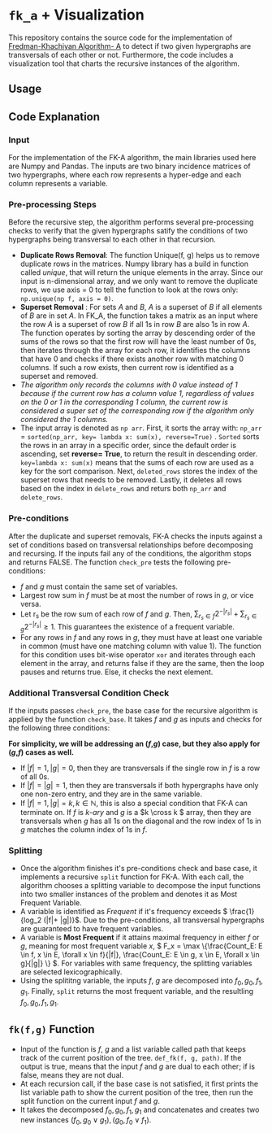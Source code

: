 # ```fk_a``` + Visualization
This repository contains the source code for the implementation of [Fredman-Khachiyan Algorithm- A](https://www.semanticscholar.org/paper/On-the-Complexity-of-Dualization-of-Monotone-Normal-Fredman-Khachiyan/cf09761a7a863915f91346881df95484b5bee617?p2df) to detect if two given hypergraphs are transversals of each other or not. Furthermore, the code includes a visualization tool that charts the recursive instances of the algorithm.

## Usage
## Code Explanation
### Input
For the implementation of the FK-A algorithm, the main libraries used here are Numpy and Pandas. The inputs are two binary incidence matrices of two hypergraphs, where each row represents a hyper-edge and each column represents a variable.  
### Pre-processing Steps
Before the recursive step, the algorithm performs several pre-processing checks to verify that the given hypergraphs satify the conditions of two hypergraphs being transversal to each other in that recursion. 
* **Duplicate Rows Removal**: The function Unique(f, g) helps us to remove duplicate rows in the matrices. Numpy library has a build in function called _unique_, that will return the unique elements in the array.
Since our input is n-dimensional array, and we only want to remove the duplicate rows, we use axis = 0 to tell the function to look at the rows only: ```np.unique(np f, axis = 0)```.
* **Superset Removal** : For sets _A_ and _B_, _A_ is a superset of _B_ if all elements of _B_ are in set _A_. In FK_A, the function takes a matrix as an input where the row _A_ is a superset of row _B_ if all 1s in row _B_ are also 1s in row _A_. The function operates by sorting the array by descending order of the sums of the rows so that the first row will have the least number of 0s, then iterates through the array for each row, it identifies the columns that have 0 and checks if there exists another row with matching 0 columns. If such a row exists, then current row is identified as a superset and removed.
*  _The algorithm only records the columns with 0 value instead of 1 because if the current row has a column value 1, regardless of values on the 0 or 1 in the corresponding 1 column, the current row is considered a super set of the corresponding row if the algorithm only considered the 1 columns._
*  The input array is denoted as ```np arr```. First, it sorts the array with:  ```np_arr``` = ```sorted(np_arr, key= lambda x: sum(x), reverse=True)``` . ```Sorted``` sorts the rows in an array in a specific order, since the default order is ascending, set **reverse= True**, to return the result in descending order.
  ```key=lambda x: sum(x)``` means that the sums of each row are used as a key for the sort comparison. Next, ```deleted_rows``` stores the index of the superset rows that needs to be removed. Lastly, it deletes all rows based on the index in ```delete_rows``` and returs both ```np_arr``` and ```delete_rows```.
### Pre-conditions
After the duplicate and superset removals, FK-A checks the inputs against a set of conditions based on transversal relationships before decomposing and recursing. If the inputs fail any of the conditions, the algorithm stops and returns FALSE. The function ```check_pre``` tests the following pre-conditions:
* _f_ and _g_ must contain the same set of variables.
* Largest row sum in _f_ must be at most the number of rows in _g_, or vice versa.
* Let r<sub>s</sub> be the row sum of each row of _f_ and _g_. Then, $` \sum_{r_s \in f} 2^{-|r_s|} + \sum_{r_s \in g} 2^{-|r_s|}  \geq 1 `$. This guarantees the existence of a frequent variable.
* For any rows in _f_ and any rows in _g_, they must have at least one variable in common (must have one matching column with value 1). The function for this condition uses bit-wise operator  ```xor``` and iterates through each element in the array, and returns false if they are the same, then the loop pauses and returns true. Else, it checks the next element.

### Additional Transversal Condition Check
If the inputs passes ```check_pre```, the base case for the recursive algorithm is applied by the function ```check_base```. It takes _f_ and _g_ as inputs and checks for the following three conditions: 

**For simplicity, we will be addressing an (_f_,_g_) case, but they also apply for (_g_,_f_) cases as well.**

* If $` |f|= 1, |g|= 0 `$, then they are transversals if the single row in _f_ is a row of all 0s.
* If $`|f|= |g|= 1`$, then they are transversals if both hypergraphs have only one non-zero entry, and they are in the same variable.
* If $`|f|= 1, |g|= k, k \in \mathbb{N} `$, this is also a special condition that FK-A can terminate on. If _f_  is  _k_-_ary_ and _g_ is a $`k \cross k `$ array, then they are transversals when _g_  has all 1s on the diagonal and the row index of 1s in _g_ matches the column index of 1s in _f_.

### Splitting
* Once the algorithm finishes it's pre-conditions check and base case, it implements a recursive ```split``` function for FK-A. With each call, the algorithm chooses a splitting variable to decompose the input functions into two smaller instances of the problem and denotes it as Most Frequent Variable.
* A variable is identified as _Frequent_ if it's frequency exceeds $` \frac{1}{log_2 (|f|+ |g|)}`$. Due to the pre-conditions, all transversal hypergraphs are guaranteed to have frequent variables.
* A variable is **Most Frequent** if it attains maximal frequency in either _f_ or _g_, meaning for most frequent variable $`x`$, $` F_x = \max \{\frac{Count_E: E \in f, x \in E, \forall x \in f}{|f|}, \frac{Count_E: E \in g, x \in E, \forall x \in g}{|g|} \} `$. For variables with same frequency, the splitting variables are selected lexicographically.
* Using the splititng variable, the inputs _f_, _g_ are decomposed into $`f_0, g_0, f_1, g_1`$. Finally, ```split``` returns the most frequent variable, and the resultling $`f_0, g_0, f_1, g_1`$.

## ```fk(f,g)``` Function
* Input of the function is _f_, _g_ and a list variable called path that keeps track of the current position of the tree. ```def_fk(f, g, path)```. If the output is true, means that the input _f_ and _g_ are dual to each other; if is false, means they are not dual.
* At each recursion call, if the base case is not satisfied, it first prints the list variable path to show the current position of the tree, then run the split function on the current input _f_ and _g_.
* It takes the decomposed $`f_0, g_0, f_1, g_1`$ and concatenates and creates two new instances $` (f_0, g_0 \vee g_1), (g_0, f_0 \vee f_1) `$.
